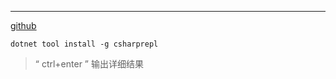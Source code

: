 ***
[github](https://github.com/waf/CSharpRepl)

`dotnet tool install -g csharprepl`

>“ ctrl+enter ” 输出详细结果
